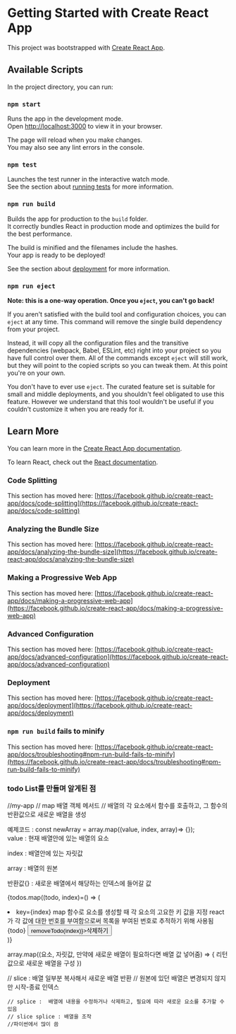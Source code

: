 # Getting Started with Create React App

This project was bootstrapped with [Create React App](https://github.com/facebook/create-react-app).

## Available Scripts

In the project directory, you can run:

### `npm start`

Runs the app in the development mode.\
Open [http://localhost:3000](http://localhost:3000) to view it in your browser.

The page will reload when you make changes.\
You may also see any lint errors in the console.

### `npm test`

Launches the test runner in the interactive watch mode.\
See the section about [running tests](https://facebook.github.io/create-react-app/docs/running-tests) for more information.

### `npm run build`

Builds the app for production to the `build` folder.\
It correctly bundles React in production mode and optimizes the build for the best performance.

The build is minified and the filenames include the hashes.\
Your app is ready to be deployed!

See the section about [deployment](https://facebook.github.io/create-react-app/docs/deployment) for more information.

### `npm run eject`

**Note: this is a one-way operation. Once you `eject`, you can't go back!**

If you aren't satisfied with the build tool and configuration choices, you can `eject` at any time. This command will remove the single build dependency from your project.

Instead, it will copy all the configuration files and the transitive dependencies (webpack, Babel, ESLint, etc) right into your project so you have full control over them. All of the commands except `eject` will still work, but they will point to the copied scripts so you can tweak them. At this point you're on your own.

You don't have to ever use `eject`. The curated feature set is suitable for small and middle deployments, and you shouldn't feel obligated to use this feature. However we understand that this tool wouldn't be useful if you couldn't customize it when you are ready for it.

## Learn More

You can learn more in the [Create React App documentation](https://facebook.github.io/create-react-app/docs/getting-started).

To learn React, check out the [React documentation](https://reactjs.org/).

### Code Splitting

This section has moved here: [https://facebook.github.io/create-react-app/docs/code-splitting](https://facebook.github.io/create-react-app/docs/code-splitting)

### Analyzing the Bundle Size

This section has moved here: [https://facebook.github.io/create-react-app/docs/analyzing-the-bundle-size](https://facebook.github.io/create-react-app/docs/analyzing-the-bundle-size)

### Making a Progressive Web App

This section has moved here: [https://facebook.github.io/create-react-app/docs/making-a-progressive-web-app](https://facebook.github.io/create-react-app/docs/making-a-progressive-web-app)

### Advanced Configuration

This section has moved here: [https://facebook.github.io/create-react-app/docs/advanced-configuration](https://facebook.github.io/create-react-app/docs/advanced-configuration)

### Deployment

This section has moved here: [https://facebook.github.io/create-react-app/docs/deployment](https://facebook.github.io/create-react-app/docs/deployment)

### `npm run build` fails to minify

This section has moved here: [https://facebook.github.io/create-react-app/docs/troubleshooting#npm-run-build-fails-to-minify](https://facebook.github.io/create-react-app/docs/troubleshooting#npm-run-build-fails-to-minify)






### todo List를 만들며 알게된 점




//my-app
// map 배열 객체 메서드
// 배열의 각 요소에서 함수를 호출하고, 그 함수의 반환값으로 새로운 배열을 생성

 예제코드 : 
    const newArray = array.map((value, index, array)=> {});   
 value : 현재 배열안에 있는 배열의 요소 

 index : 배열안에 있는 자릿값

 array : 배열의 원본

 반환값{} : 새로운 배열에서 해당하는 인덱스에 들어갈 값


{todos.map((todo, index)=() => (

<li key={index}> key={index} map 함수로 요소를 생성할 때 각 요소의 고요한 키 값을 지정
                                      react가 각 값에 대한 번호를 부여함으로써 목록을 부여된 번호로 추적하기 위해 사용됨
  {todo}
  <button onClick={()=> removeTodo(index)}>삭제하기</button>
  </li>
)}


array.map((요소, 자릿값, 만약에 새로운 배열이 필요하다면 배열 값 넣어줌) => {
  리턴값으로 새로운 배열을 구성
})





 // slice : 배열 일부분 복사해서 새로운 배열 반환
    // 원본에 있던 배열은 변경되지 않지만 시작-종료 인덱스 

    // splice :  배열에 내용을 수정하거나 삭제하고, 필요에 따라 새로운 요소를 추가할 수 있음 
    // slice splice : 배열을 조작
    //파이썬에서 많이 씀

